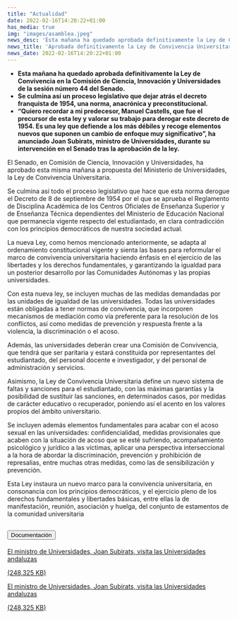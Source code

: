 ```yaml
---
title: "Actualidad"
date: 2022-02-16T14:20:22+01:00
has_media: true
img: "images/asamblea.jpeg"
news_desc: 'Esta mañana ha quedado aprobada definitivamente la Ley de Convivencia en la Comisión de Ciencia, Innovación y Universidades de la sesión número 44 del Senado.'
news_title: 'Aprobada definitivamente la Ley de Convivencia Universitaria propuesta por el Ministerio de Universidades'
news_date: 2022-02-16T14:20:22+01:00
---
```

<ul>
<li><b>Esta mañana ha quedado aprobada definitivamente la Ley de Convivencia en la Comisión de Ciencia, Innovación y Universidades de la sesión número 44 del Senado.</b></li>
<li><b>Se culmina así un proceso legislativo que dejar atrás el decreto franquista de 1954, una norma, anacrónica y preconstitucional.</b></li>
<li><b>“Quiero recordar a mi predecesor, Manuel Castells, que fue el precursor de esta ley y valorar su trabajo para derogar este decreto de 1954. Es una ley que defiende a los más débiles y recoge elementos nuevos que suponen un cambio de enfoque muy significativo”, ha anunciado Joan Subirats, ministro de Universidades, durante su intervención en el Senado tras la aprobación de la ley.</b></li>
</ul>
<p>El Senado, en Comisión de Ciencia, Innovación y Universidades, ha aprobado esta misma mañana a propuesta del Ministerio de Universidades, la Ley de Convivencia Universitaria.</p>
<p>Se culmina así todo el proceso legislativo que hace que esta norma derogue el Decreto de 8 de septiembre de 1954 por el que se aprueba el Reglamento de Disciplina Académica de los Centros Oficiales de Enseñanza Superior y de Enseñanza Técnica dependientes del Ministerio de Educación Nacional que permanecía vigente respecto del estudiantado, en clara contradicción con los principios democráticos de nuestra sociedad actual.</p>
<p>La nueva Ley, como hemos mencionado anteriormente, se adapta al ordenamiento constitucional vigente y sienta las bases para reformular el marco de convivencia universitaria haciendo énfasis en el ejercicio de las libertades y los derechos fundamentales, y garantizando la igualdad para un posterior desarrollo por las Comunidades Autónomas y las propias universidades.</p>
<p>Con esta nueva ley, se incluyen muchas de las medidas demandadas por las unidades de igualdad de las universidades. Todas las universidades están obligadas a tener normas de convivencia, que incorporen mecanismos de mediación como vía preferente para la resolución de los conflictos, así como medidas de prevención y respuesta frente a la violencia, la discriminación o el acoso.</p>
<p>Además, las universidades deberán crear una Comisión de Convivencia, que tendrá que ser paritaria y estará constituida por representantes del estudiantado, del personal docente e investigador, y del personal de administración y servicios.</p>
<p>Asimismo, la Ley de Convivencia Universitaria define un nuevo sistema de faltas y sanciones para el estudiantado, con las máximas garantías y la posibilidad de sustituir las sanciones, en determinados casos, por medidas de carácter educativo o recuperador, poniendo así el acento en los valores propios del ámbito universitario.</p>
<p>Se incluyen además elementos fundamentales para acabar con el acoso sexual en las universidades: confidencialidad, medidas provisionales que acaben con la situación de acoso que se esté sufriendo, acompañamiento psicológico y jurídico a las víctimas, aplicar una perspectiva interseccional a la hora de abordar la discriminación, prevención y prohibición de represalias, entre muchas otras medidas, como las de sensibilización y prevención.&nbsp;</p>
<p>Esta Ley instaura un nuevo marco para la convivencia universitaria, en consonancia con los principios democráticos, y el ejercicio pleno de los derechos fundamentales y libertades básicas, entre ellas la de manifestación, reunión, asociación y huelga, del conjunto de estamentos de la comunidad universitaria</p>
<section>
    <article>
        <div class="container">
            <div class="row my-45 justify-content-md-center">
                <div class="col-md-10 content_collapse">
                    <div class="accordion accordion_alt" id="accordeonAlt">
                        <div class="accordion-item">
                            <h2 class="accordion-header" id="accordionAltHeading2">
                                <button class="accordion-button expanded" type="button" data-bs-toggle="collapse" data-bs-target="#accordionAlt2" aria-expanded="false" aria-controls="accordionAlt2">
                                    <span class="icon"><i class="fas fa-file-pdf"></i></span>Documentación
                                </button>
                            </h2>
                            <div id="accordionAlt2" class="accordion-collapse collapse show" aria-labelledby="accordionAltHeading2">
                                <div class="accordion-body">
                                    <div id="section_link">
                                        <div class="container-fluid sp">
                                            <div class="row w-100">
                                                <div class="col-lg-12 cards_download_cnt">
                                                    <div class="row jcc_mobile">
                                                        <div class="download_card">
                                                            <a class="card flex-column" href="{{<siteurl>}}documentos/pdf/news/03032022_Ministro_Subirats_visita_universidades_andaluzas_2.pdf" target="_blank">
                                                                <div class="card-header">
                                                                    <i class="fal fa-download"></i>
                                                                </div>
                                                                <div class="card-body">
                                                                    <p class="text_body">El ministro de Universidades, Joan Subirats, visita las Universidades andaluzas</p>
                                                                    <p class="text_file">
                                                                        <i class="fal fa-file-pdf pdf_icon"></i> (248,325 KB)
                                                                    </p>
                                                                </div>
                                                            </a>
                                                        </div>
                                                    </div>
                                                </div>
                                                <!-- MOBILE VERSION WITH SLIDER -->
                                                <div class="col-12" id="section_box_download_card_slider">
                                                    <div class="swiper" id="slider_download_archive">
                                                        <div class="swiper-wrapper">
                                                        <div class="swiper-slide">
                                                            <div class="download_card">
                                                                <a class="card" href="{{<siteurl>}}documentos/pdf/news/03032022_Ministro_Subirats_visita_universidades_andaluzas_2.pdf" target="_blank">
                                                                    <div class="card-header">
                                                                        <i class="fal fa-download"></i>
                                                                    </div>
                                                                    <div class="card-body">
                                                                        <p class="text_body">El ministro de Universidades, Joan Subirats, visita las Universidades andaluzas</p>
                                                                        <p class="text_file">
                                                                            <i class="fal fa-file-pdf pdf_icon"></i> (248,325 KB)
                                                                        </p>
                                                                    </div>
                                                                </a>
                                                            </div>
                                                        </div>
                                                        </div>
                                                        <div class="swiper-pagination"></div>
                                                    </div>
                                                </div>
                                            </div>
                                        </div>
                                    </div>
                                </div>
                            </div>
                        </div>
                    </div>
                </div>
            </div>
        </div>
    </article> 
</section>